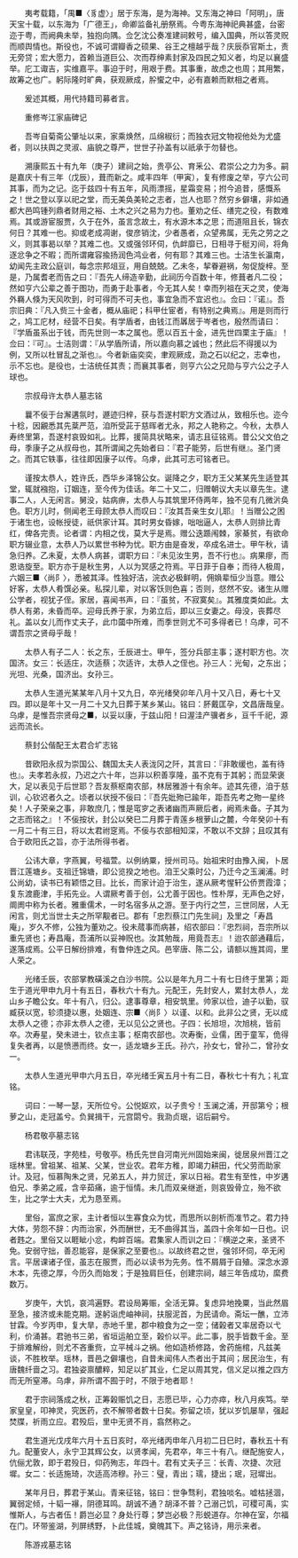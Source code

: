 <!-- { "loadSidebar": true } -->
　　夷考载籍，「禺■〈豸虚〉」居于东海，是为海神。又东海之神曰「阿明」，唐天宝十载，以东海为「广德王」，命卿监备礼册祭焉。今粤东海神祀典甚盛，台密迩于粤，而阙典未举，独抱向隅。佥乞沈公奏准建祠敕号，编入国典，所以答灵贶而顺舆情也。斯役也，不诚可谓瓣香之硕果、谷王之檀越乎哉？庆辰忝官斯土，责无旁贷；宏大愿力，首赖当道巨公、次而荐绅素封家及四民之知义者，均足以襄盛举。庀工诹吉，实维嘉平。事迫于时，用艰于费。其事重，故虑之也周；其用繁，故筹之也广。躬际隆时旷典，获观厥成，肸蠁之中，必有嘉赖而默相之者焉。

　　爰述其概，用代持籍司募者言。

　　重修岑江家庙碑记

　　吾岑自菊斋公肇址以来，家乘焕然，瓜绵椒衍；而独衣冠文物视他处为尤盛者，则以扶舆之灵淑、庙貌之尊严，世世子孙盖有以祇承于勿替也。

　　溯康熙五十有九年（庚子）建祠之始，贵亭公、育釆公、君崇公之力为多。嗣是嘉庆十有三年（戊辰），葺而新之。咸丰四年（甲寅），复有修废之举，亨六公司其事，而为之记。迄于兹四十有五年，风雨漂摇，星霜变易；拊今追昔，感慨系之！世之登以享以祀之堂，而无美奂美轮之志者，岂人也耶？然穷乡僻壤，非如通都大邑鸣锺列鼎者财用之裕、土木之兴之易为力也。董劝之任、缮完之役，有数难焉。其或游宦服贾，久于在外，虽言念故土，有水源木本之思；而道阻且长，锦衣何日？其难一也。抑或老成凋谢，俊彦销沈，少者愚者，众望弗属，无先之劳之之义，则其事曷以举？其难二也。又或强邻环伺，仇衅靡已，日相寻于梃刃间，将角逐忿争之不暇；而所谓雍容揄扬润色鸿业者，何有耶？其难三也。士洁生长瀛南，幼闻先主政公庭训，每念宗邦俎豆，用自兢兢。乙未冬，挈眷避祸，匆促旋梓。至是，乃属耆老而告之曰：『吾先人缔造辛勤，此祠历今百数十年，修葺者凡二役；然如亨六公辈之善于图功，而勇于赴事者，今无其人矣！幸而列祖在天之灵，使海外羇人倏为天风吹到，时可得而不可夫也，事宜急而不宜迟也』。佥曰：『诺』。吾宗旧典：『凡入赀三十金者，概从庙祀；科甲仕宦者，有特别之典焉』。用是则而行之，鸠工庀材，经营不日矣。有学盾者，由钱江而羼居于岑者也，殷然而请曰：『学盾虽系出于钱，而先世则一本之属也。愿以百五十金，进先世四栗主于庙』！佥曰：『可』。士洁则谓：『从学盾所请，所以嘉向慕之诚也；然此后不得援以为例，又所以杜冒乱之渐也』。今者新庙奕奕，聿观厥成，泐之石以纪之，志幸也，示不忘也。是役也，士洁统任其责；而襄其事者，则亨六公之兄勋与亨六公之子人球也。

　　宗叔母许太恭人墓志铭

　　曩不佞于台澥遘氛时，遯迹归梓，获与吾遂村职方文酒过从，致相乐也。迩今十稔，因覶悉其先棻严范，洎所受茈于慈晖者尤永，邦之人艳称之。今秋，太恭人寿终里第，吾遂村哀毁如礼。比葬，援简具状略来，请志且征铭焉。昔公父文伯之母，季康子之从叔母也，其所谓闻之先始者曰：『君子能劳，后世有继』。圣门贤之。而其它轶事，往往即因康子以传。乌虖，此其可志可铭者已。

　　谨按太恭人，姓许氏，西华乡泽锦公女。诞降之夕，职方王父某某先生适登其堂，辄就襁抱，订姻连，至今传为佳话。年二十又二，归赠朝议大夫以章先生。逮事二人，人无闲言。舅没，姑病痹，太恭人与其筑里环侍两年，独不见有几微沜奂色。职方儿时，侧闻老王母顾太恭人而叹曰：『汝其吾亲生女儿耶』！当赠公之困于诸生也，设帐授徒，祇供家计耳。其时男女昏嫁，咄咄逼人，太恭人则排比青红，俾各完责。论者谓：内相之伐，莫大乎是焉。赠公迭踬闱棘，家綦贫，有欲命职方辍业意，太恭人乃以累世书种为忧。职方由是奋发，卒成名进士。甲午秋，请急归养。乙未夏，太恭人病甚，谓职方曰：『未见汝生男，吾不行也』。病果瘳，而恩诰旋至。职方亦于是秋生男，人以为冥感之符焉。平日菲于自奉；而待人极周，六姻三■〈尚阝〉，悉被其泽。性独好洁，浣衣必极鲜明，佣媍辈恒少当意。赠公好客，太恭人肴馔必亲。私探儿辈，对以客饫则色喜；否则，惄然不安。诸生从赠公学者，视犹子侄。家居，喜闻书声，曰：『虽贫，不寂寞矣』。其雅度类如此。太恭人有弟，未昏而卒。迎母氏养于家，为弟立后，即以三女妻之。母没，丧葬尽礼。盖以女儿而作丈夫子，此巾蔮中所难，而季世则尤不可多得者已！乌虖，可不谓吾宗之贤母乎哉！

　　太恭人有子二人：长之东，壬辰进士。甲午，签分兵部主事；遂村职方也。次国济。女三：长适庄，次适蔡；次适许，太恭人之侄也。孙三人：光甸，之东出；光坦、光桑，国济出。女孙三。

　　太恭人生道光某某年八月十又九日，卒光绪癸卯年八月十又八日，寿七十又四。即以是年十又一月二十又九日葬于某乡某山。铭曰：肧戴匡孕，文昌唐哉皇。乌虖，是惟吾宗贤母之■，以妥以康，于兹山阳！曰渥洼产骥者乡，亘千千祀，源远而流长。

　　蔡封公偕配王太君合圹志铭

　　昔欧阳永叔为崇国公、魏国太夫人表泷冈之阡，其言曰：『非敢缓也，盖有待也』。夫孝若永叔，乃迟之六十年，岂非以积善享隆，虽不克有于其躬；而显荣褒大，足以表见于后世耶？吾友蔡枢南农部，林居雅游十有余年。迹其先德，洎于慈训，心钦迟者久之。顷者以状授不佞曰：『吾先妣歾已踰年，距吾先考之歾一星终矣！人子荣亲之事，非敢庶几；惟是窀穸之表诸幽而声厥后者，阙焉未备。子其为之志而铭之』！不佞按状，封公以癸巳二月葬于青莲乡根萝山之麓，今年癸卯十有一月二十有三日，将以太君祔窆焉。不佞与农部相知深，不敢以不文辞；且叹其有合于欧阳氏之旨，亦于法所得书者。

　　公讳大章，字燕翼，号福萱。以例纳粟，授州司马。始祖宋时由豫入闽，卜居晋江莲塘乡。支祖迁锦塘，即公览揆之地也。洎王父乘时公，乃迁今之玉澜浦。时公尚幼，读书已有颖悟之目。比长，而家计迫于治生，遂从厥考惺轩公侨贾霞漳；复东渡鹿津，手拓先业。人谓厥考善于创，公尤善于因也。性朴厚，无声色之好，阛阓中称为长者。雅重儒术，一时名宿多从之游。至于内行之竺，三世同居，人无闲言，则尤当世士夫之所罕觏者已。郡有「忠烈蔡江门先生祠」及里之「寿昌庵」，岁久不修，公独为董劝之。役未蒇事而病甚，绍农部曰：『忠烈祠，吾宗所以重先贤也；寿昌庵，吾浦所以妥神贶也。汝其勉哉，用竟吾志』！迨农部通藉后，遂落成焉。公平日解纷排难，有鲁仲连之风。邑宰唐、陈二公，请额以旌其闾，里人荣之。

　　光绪壬辰，农部掌教磺溪之白沙书院。公以是年九月二十有七日终于里第；距生于道光甲申九月十有五日，春秋六十有九。元配王，先封安人，累封太恭人，龙山乡子瞻公女。年十有八，归公。逮事尊章，相安筑里。帅家以俭，迪子以勤，驭臧获以宽，轸须捷以惠，处姻连、宗■〈尚阝〉以谨、以和。此非公之贤，无以成太恭人之德；亦非太恭人之德，无以见公之贤也。子四：长旭坦，次旭桃，皆前卒。次寿星，癸未进士，钦点主事；枢南农部也。次寿衡，业儒，困于童军，佹得复失者再，以是愤懑而终。女一，适龙塘乡王氏。孙六，孙女七，曾孙二，曾孙女一。

　　太恭人生道光甲申六月五日，卒光绪壬寅五月十有二日，春秋七十有九；礼宜铭。

　　词曰：一琴一瑟，天所位兮。公悦妪欢，以子贵兮！玉澜之浦，开邸第兮；根萝之山，走冠盖兮。负巽揖干，元宫閟兮。我泐贞珉，诏后嗣兮。

　　杨君敬亭墓志铭

　　君讳联茂，字苑桂，号敬亭。杨氏先世自河南光州固始来闽，徙居泉州晋江之瑶林里。曾祖某、祖某、父某，世业农。君年方稚，即竭力耕田，代父劳而助家计。及冠，恒慕陶朱之贤，兄弟五人，并力贸迁，家以日裕。君生有至性，中岁遘伯兄、季弟之戚，含辛茹痛，逾于恒情。未几而双亲继逝，则哀毁骨立，殆不欲生，比之学士大夫，尤为恳至焉。

　　里俗，富庶之家，主计者恒以生寡食众为忧，而思所以剖析而准节之。君力持大体，劳怨不辞：内而治家，外而酬世，无不曲得其当，盖四十余年如一日也。识者韪之。里俗又以睚眦小忿，构衅百端。君集家人而训之曰：『横逆之来，圣贤不免。安弱守拙，善忍能容，是保家之至要也』。以故终君之世，强邻环伺，卒无闲言。平居课诸子侄，虽志在服贾，而必以读书为先务。性不屑屑于自殖。深念水源木本，先德之厚，今历久而始发；于是独肩巨任，创建宗祠，越三年告成功，縻费数万。

　　岁庚午，大饥，哀鸿遍野。君设局筹赈，全活无算。复虑异地挽粟，当此然眉至急，接济或未能克期。遂躬诣虎岫神祠，扶服泥首，为民请命。斋坛一醮，立沛甘霖。今岁丙申，复大旱，赤地千里，郡中粮食为之一空；储榖者又率居奇以弋利，价涌甚。君驰书三弟，省垣运舶立至，榖价以平。此二事，脱手皆数千金。至于排难解纷，则尤不吝重赀，立平械斗之祸。他如造桥修路，舍药施棺，凡兹美谈，不胜枚举。瑶林，晋邑之僻壤也，自昔未闻伟人杰者出于其间；居民治生，有唐魏纤啬之习。君独姿禀醲粹，知足以扩其业，仁足以周其党，信义足以推之四方而无所窒滞。乌虖，非所谓不囿于时，不限于地者耶！

　　君于宗祠落成之秋，正筹榖赈饥之日，志愿已毕，心力亦瘁，秋八月疾笃。举家皇皇，叩神灵，究医药，衣不解带者数十日矣。弥留之顷，犹以岁饥屡旱，强起焚牒，祈雨立应。君殁后，里中无贤不肖，翕然称之。

　　君生道光戊戌年六月十五日亥时，卒光绪丙申年八月初二日巳时，春秋五十有九。配董安人，永宁卫其辉公女，以贤孝闻，先君卒，年三十有八。继配施安人，伉俪尤敦，即于君殁日，仰药殉志，年四十。君有丈夫子三：长青、次捷、次冠墀。女二：长适施琦，次适高沛穆。孙三：璧，青出；瓀，捷出；珉，冠墀出。

　　某年月日，葬君于某山。青来征铭，铭曰：世争骛利，君独啖名。嘘枯拯涸，翼弱定倾，十韬一襮，阴德耳鸣。胡诚不通？胡泽不普？己溺己饥，可稷可禹，实惟斯人，与古者伍！爵岂必显？身处行尊；梦岂必极？形蜕道存。尔神在室，尔福在门。环带鉴湖，列屏绣野，卜此佳城，奠魄其下。声之铭诗，用示来者。

　　陈游戎墓志铭

